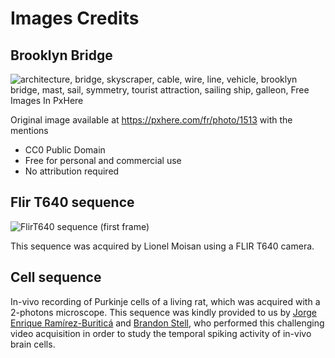 # Images Credits

## Brooklyn Bridge 

<img src="https://c.pxhere.com/photos/f8/b5/architecture_cable_wire_brooklyn_bridge_bridge-1513.jpg!d" srcset="https://c.pxhere.com/photos/f8/b5/architecture_cable_wire_brooklyn_bridge_bridge-1513.jpg!d" alt="architecture, bridge, skyscraper, cable, wire, line, vehicle, brooklyn bridge, mast, sail, symmetry, tourist attraction, sailing ship, galleon, Free Images In PxHere">

Original image available at https://pxhere.com/fr/photo/1513 with the
mentions

+ CC0 Public Domain
+ Free for personal and commercial use
+ No attribution required

## Flir T640 sequence

![FlirT640 sequence (first frame)](flirT640.tif)

This sequence was acquired by Lionel Moisan using a FLIR T640 camera.

## Cell sequence

In-vivo recording of Purkinje cells of a living rat, which was
acquired with a 2-photons microscope. This sequence was kindly
provided to us by [Jorge Enrique
Ramírez-Buriticá](https://scholar.google.com/citations?user=cQFpBPQAAAAJ&hl=es)
and [Brandon
Stell](https://scholar.google.com/citations?user=WLggr90AAAAJ&hl=es),
who performed this challenging video acquisition in order to study the
temporal spiking activity of in-vivo brain cells.
